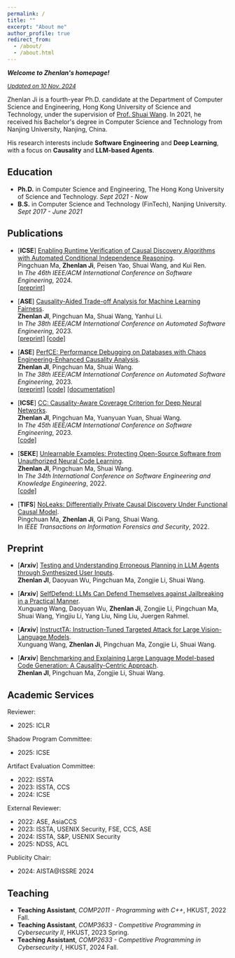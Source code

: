 ```yaml
---
permalink: /
title: ""
excerpt: "About me"
author_profile: true
redirect_from: 
  - /about/
  - /about.html
---
```


***Welcome to Zhenlan's homepage!***

*<font size="2"><u>Updated on 10 Nov. 2024</u></font>*

Zhenlan Ji is a fourth-year Ph.D. candidate at the Department of Computer
Science and Engineering, Hong Kong University of Science and Technology,
under the supervision of [Prof. Shuai
Wang](https://www.cse.ust.hk/~shuaiw/). In 2021, he received his Bachelor's
degree in Computer Science and Technology from Nanjing University, Nanjing,
China. 
<!-- He has published papers at top-tier software engineering and security
venues like ICSE, focusing on the application of causality analysis.  -->
His research interests include **Software Engineering** and **Deep
Learning**, with a focus on **Causality** and **LLM-based Agents**.

## Education

- **Ph.D.** in Computer Science and Engineering, The Hong Kong University of Science and Technology. *Sept 2021 - Now*
- **B.S.** in Computer Science and Technology (FinTech), Nanjing University. <br> *Sept 2017 - June 2021*


## Publications

- [**ICSE**] [Enabling Runtime Verification of Causal Discovery Algorithms with Automated Conditional Independence Reasoning]().  
Pingchuan Ma, **Zhenlan Ji**, Peisen Yao, Shuai Wang, and Kui Ren.  
In *The 46th IEEE/ACM International Conference on Software Engineering*, 2024.  
[[preprint]](https://doi.org/10.48550/arXiv.2309.05264)

- [**ASE**] [Causality-Aided Trade-off Analysis for Machine Learning Fairness](https://doi.org/10.1109/ASE56229.2023.00105).  
**Zhenlan JI**, Pingchuan Ma, Shuai Wang, Yanhui Li.  
In *The 38th IEEE/ACM International Conference on Automated Software Engineering*, 2023.  
[[preprint]](https://arxiv.org/abs/2305.13057)
[[code]](https://github.com/ZhenlanJi/CTF)

- [**ASE**] [PerfCE: Performance Debugging on Databases with Chaos Engineering-Enhanced Causality Analysis](https://doi.org/10.1109/ASE56229.2023.00106).  
**Zhenlan JI**, Pingchuan Ma, Shuai Wang.  
In *The 38th IEEE/ACM International Conference on Automated Software Engineering*, 2023.  
[[preprint]](https://arxiv.org/abs/2207.08369)
[[code]](https://github.com/ZhenlanJi/PerfCE)
[[documentation]](http://perfce.ignorelist.com/)

- [**ICSE**] [CC: Causality-Aware Coverage Criterion for Deep Neural Networks](https://doi.org/10.1109/ICSE48619.2023.00153).  
**Zhenlan JI**, Pingchuan Ma, Yuanyuan Yuan, Shuai Wang.  
In *The 45th IEEE/ACM International Conference on Software Engineering*, 2023.  
[[code]](https://github.com/ZhenlanJi/DL_CC)

- [**SEKE**] [Unlearnable Examples: Protecting Open-Source Software from Unauthorized Neural Code Learning](https://doi.org/10.18293/SEKE2022-066).  
**Zhenlan JI**, Pingchuan Ma, Shuai Wang.  
In *The 34th International Conference on Software Engineering and Knowledge Engineering*, 2022.  
[[code]](https://github.com/ZhenlanJi/Unlearnable_Code)

- [**TIFS**] [NoLeaks: Differentially Private Causal Discovery Under Functional Causal Model](https://doi.org/10.1109/TIFS.2022.3184263).  
Pingchuan Ma, **Zhenlan Ji**, Qi Pang, Shuai Wang.  
In *IEEE Transactions on Information Forensics and Security*, 2022. 


## Preprint


- [**Arxiv**] [Testing and Understanding Erroneous Planning in LLM Agents through Synthesized User Inputs](https://arxiv.org/abs/2404.17833).  
**Zhenlan JI**, Daoyuan Wu, Pingchuan Ma, Zongjie Li, Shuai Wang.  

- [**Arxiv**] [SelfDefend: LLMs Can Defend Themselves against Jailbreaking in a Practical Manner](https://arxiv.org/abs/2406.05498).  
Xunguang Wang, Daoyuan Wu, **Zhenlan Ji**, Zongjie Li, Pingchuan Ma, Shuai Wang, Yingjiu Li, Yang Liu, Ning Liu, Juergen Rahmel.  

- [**Arxiv**] [InstructTA: Instruction-Tuned Targeted Attack for Large Vision-Language Models](https://arxiv.org/abs/2312.01886).  
Xunguang Wang, **Zhenlan Ji**, Pingchuan Ma, Zongjie Li, Shuai Wang.  

- [**Arxiv**] [Benchmarking and Explaining Large Language Model-based Code Generation: A Causality-Centric Approach](https://arxiv.org/abs/2310.06680).  
**Zhenlan JI**, Pingchuan Ma, Zongjie Li, Shuai Wang.  


## Academic Services

Reviewer: 

- 2025: ICLR

Shadow Program Committee:

- 2025: ICSE

Artifact Evaluation Committee:  

- 2022: ISSTA
- 2023: ISSTA, CCS
- 2024: ICSE

External Reviewer:

- 2022: ASE, AsiaCCS
- 2023: ISSTA, USENIX Security, FSE, CCS, ASE
- 2024: ISSTA, S&P, USENIX Security
- 2025: NDSS, ACL

Publicity Chair:

- 2024: AISTA@ISSRE 2024


## Teaching

- **Teaching Assistant**, *COMP2011 - Programming with C++*, HKUST, 2022 Fall.
- **Teaching Assistant**, *COMP3633 - Competitive Programming in Cybersecurity II*, HKUST, 2023 Spring.
- **Teaching Assistant**, *COMP2633 - Competitive Programming in Cybersecurity I*, HKUST, 2024 Fall.

<script type="text/javascript" id="clustrmaps" src="//clustrmaps.com/map_v2.js?d=-mKrzPDoreIcPTv_2g0dcIg-DZqjcnN_ov0wF7OVPd4&cl=ffffff&w=a"></script>